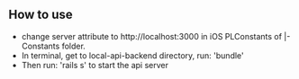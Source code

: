## How to use
- change server attribute to http://localhost:3000 in iOS PLConstants of |-Constants folder.
- In terminal, get to local-api-backend directory, run: 'bundle'
- Then run: 'rails s' to start the api server
